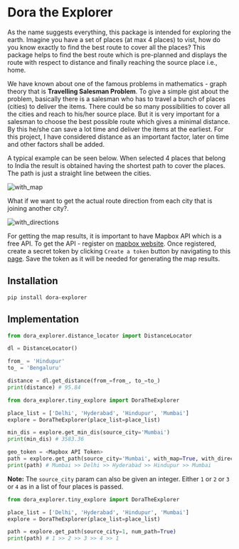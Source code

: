# Dora the Explorer

As the name suggests everything, this package is intended for exploring the earth. Imagine you have a set of places (at max 4 places) to vist, how do you know exactly to find the best route to cover all the places? This package helps to find the best route which is pre-planned and displays the route with respect to distance and finally reaching the source place i.e., home.

We have known about one of the famous problems in mathematics - graph theory that is **Travelling Salesman Problem**. To give a simple gist about the problem, basically there is a salesman who has to travel a bunch of places (cities) to deliver the items. There could be so many possibilities to cover all the cities and reach to his/her source place. But it is very important for a salesman to choose the best possible route which gives a minimal distance. By this he/she can save a lot time and deliver the items at the earliest. For this project, I have considered distance as an important factor, later on time and other factors shall be added.

A typical example can be seen below. When selected 4 places that belong to India the result is obtained having the shortest path to cover the places. The path is just a straight line between the cities.

![with_map](https://user-images.githubusercontent.com/63333753/87243481-e4e89980-c453-11ea-8d51-4cd3bad43109.png)

What if we want to get the actual route direction from each city that is joining another city?.

![with_directions](https://user-images.githubusercontent.com/63333753/87244009-72c68380-c458-11ea-964c-99c5f63406c6.png)

For getting the map results, it is important to have Mapbox API which is a free API. To get the API - register on [mapbox website](https://www.mapbox.com/). Once registered, create a secret token by clicking `Create a token` button by navigating to this [page](https://account.mapbox.com/). Save the token as it will be needed for generating the map results.

## Installation

```
pip install dora-explorer
```

## Implementation

```python
from dora_explorer.distance_locator import DistanceLocator

dl = DistanceLocator()

from_ = 'Hindupur'
to_ = 'Bengaluru'

distance = dl.get_distance(from_=from_, to_=to_)
print(distance) # 95.84
```

```python
from dora_explorer.tiny_explore import DoraTheExplorer

place_list = ['Delhi', 'Hyderabad', 'Hindupur', 'Mumbai']
explore = DoraTheExplorer(place_list=place_list)

min_dis = explore.get_min_dis(source_city='Mumbai')
print(min_dis) # 3583.36

geo_token = <Mapbox API Token>
path = explore.get_path(source_city='Mumbai', with_map=True, with_directions=True, geo_token=geo_token)
print(path) # Mumbai >> Delhi >> Hyderabad >> Hindupur >> Mumbai
```

**Note:** The `source_city` param can also be given an integer. Either `1` or `2` or `3` or `4` as in a list of four places is passed.

```python
from dora_explorer.tiny_explore import DoraTheExplorer

place_list = ['Delhi', 'Hyderabad', 'Hindupur', 'Mumbai']
explore = DoraTheExplorer(place_list=place_list)

path = explore.get_path(source_city=1, num_path=True)
print(path) # 1 >> 2 >> 3 >> 4 >> 1
```
